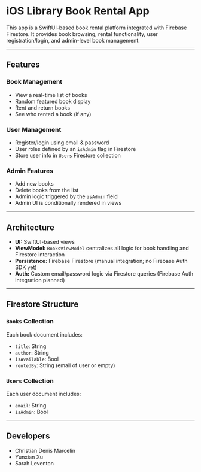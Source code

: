 # iOS Library Book Rental App

This app is a SwiftUI-based book rental platform integrated with Firebase Firestore. It provides book browsing, rental functionality, user registration/login, and admin-level book management.

---

## Features

### Book Management
- View a real-time list of books
- Random featured book display
- Rent and return books
- See who rented a book (if any)

### User Management
- Register/login using email & password
- User roles defined by an `isAdmin` flag in Firestore
- Store user info in `Users` Firestore collection

### Admin Features
- Add new books
- Delete books from the list
- Admin logic triggered by the `isAdmin` field
- Admin UI is conditionally rendered in views

---

## Architecture

- **UI:** SwiftUI-based views
- **ViewModel:** `BooksViewModel` centralizes all logic for book handling and Firestore interaction
- **Persistence:** Firebase Firestore (manual integration; no Firebase Auth SDK yet)
- **Auth:** Custom email/password logic via Firestore queries (Firebase Auth integration planned)

---

## Firestore Structure

### `Books` Collection

Each book document includes:
- `title`: String  
- `author`: String  
- `isAvailable`: Bool  
- `rentedBy`: String (email of user or empty)  

### `Users` Collection

Each user document includes:
- `email`: String  
- `isAdmin`: Bool  

---

## Developers

- Christian Denis Marcelin
- Yunxian Xu
- Sarah Leventon

